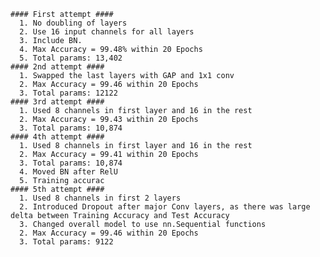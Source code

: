     #### First attempt ####
      1. No doubling of layers
      2. Use 16 input channels for all layers
      3. Include BN.
      4. Max Accuracy = 99.48% within 20 Epochs
      5. Total params: 13,402
    #### 2nd attempt ####
      1. Swapped the last layers with GAP and 1x1 conv
      2. Max Accuracy = 99.46 within 20 Epochs
      3. Total params: 12122
    #### 3rd attempt ####
      1. Used 8 channels in first layer and 16 in the rest
      2. Max Accuracy = 99.43 within 20 Epochs
      3. Total params: 10,874
    #### 4th attempt ####
      1. Used 8 channels in first layer and 16 in the rest
      2. Max Accuracy = 99.41 within 20 Epochs
      3. Total params: 10,874
      4. Moved BN after RelU
      5. Training accurac
    #### 5th attempt ####
      1. Used 8 channels in first 2 layers
      2. Introduced Dropout after major Conv layers, as there was large delta between Training Accuracy and Test Accuracy
      3. Changed overall model to use nn.Sequential functions
      2. Max Accuracy = 99.46 within 20 Epochs
      3. Total params: 9122
      
    
